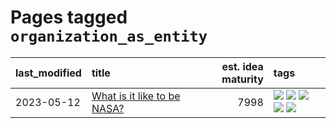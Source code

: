 # Pages tagged `organization_as_entity`

|last_modified|title|est. idea maturity|tags
|:---|:---|---:|:---|
|2023-05-12|[What is it like to be NASA?](../what_is_it_like_to_be_nasa.md)|7998|[![](https://img.shields.io/badge/tag-disunity_of_identity-6819c6)](../tags/disunity_of_identity.md) [![](https://img.shields.io/badge/tag-organization_as_entity-11772b)](../tags/organization_as_entity.md) [![](https://img.shields.io/badge/tag-philosophy-82d6e)](../tags/philosophy.md) [![](https://img.shields.io/badge/tag-society_of_mind-5fba1d)](../tags/society_of_mind.md) [![](https://img.shields.io/badge/tag-theory_of_mind-587798)](../tags/theory_of_mind.md)|